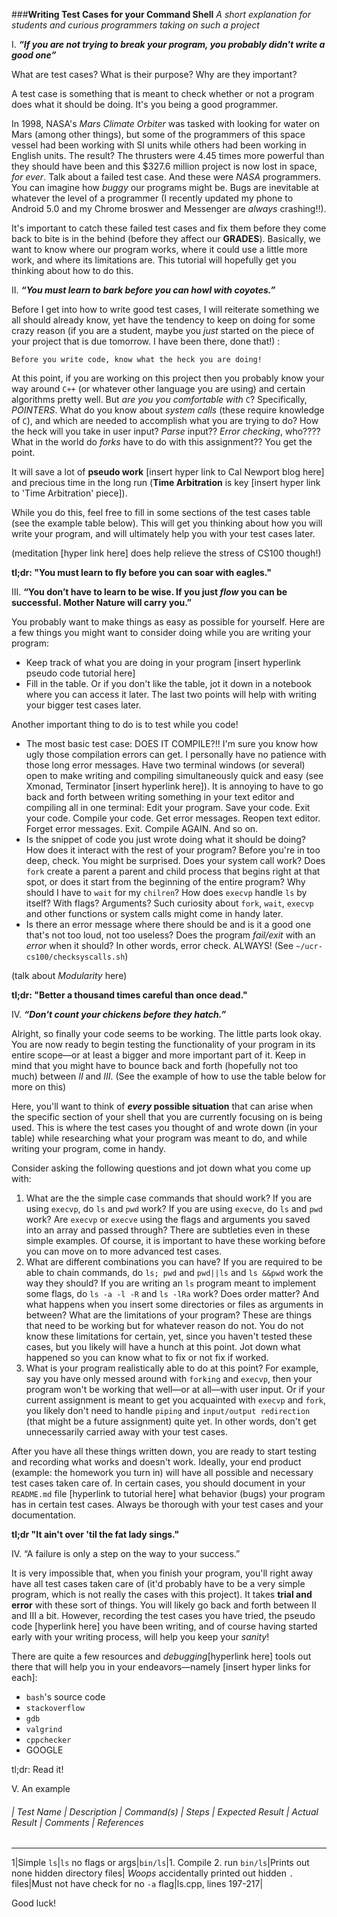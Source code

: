 ###**Writing Test Cases for your Command Shell**
*A short explanation for students and curious programmers taking on such a project*

I. **_“If you are not trying to break your program, you probably didn't write a good one”_**

What are test cases? What is their purpose? Why are they important?

A test case is something that is meant to check whether or not a program does what it should be doing. It's you being a good programmer.
     
In 1998, NASA's _Mars Climate Orbiter_ was tasked with looking for water on Mars (among other things), but some of the programmers of this space vessel had been working with SI units while others had been working in English units. The result? The thrusters were 4.45 times more powerful than they should have been and this $327.6 million project is now lost in space, *for ever*. Talk about a failed test case. And these were *NASA* programmers. You can imagine how *buggy* our programs might be. Bugs are inevitable at whatever the level of a programmer (I recently updated my phone to Android 5.0 and my Chrome broswer and Messenger are *always* crashing!!). 

It's important to catch these failed test cases and fix them before they come back to bite is in the behind (before they affect our **GRADES**). Basically, we want to know where our program works, where it could use a little more work, and where its limitations are. This tutorial will hopefully get you thinking about how to do this.

II. **_“You must learn to bark before you can howl with coyotes.”_**

Before I get into how to write good test cases, I will reiterate something we all should already know, yet have the tendency to keep on doing for some crazy reason (if you are a student, maybe you _just_ started on the piece of your project that is due tomorrow. I have been there, done that!) : 

	Before you write code, know what the heck you are doing! 
    
At this point, if you are working on this project then you probably know your way around `C++` (or whatever other language you are using) and certain algorithms pretty well. But *are you you comfortable with* `C`? Specifically, *POINTERS*.  What do you know about *system calls* (these require knowledge of `C`), and which are needed to accomplish what you are trying to do? How the heck will you take in user input? _Parse_ input?? *Error checking*, who???? What in the world do *_forks_* have to do with this assignment?? You get the point. 
    
It will save a lot of **pseudo work** [insert hyper link to Cal Newport blog here] and precious time in the long run (**Time Arbitration** is key [insert hyper link to 'Time Arbitration' piece]). 

While you do this, feel free to fill in some sections of the test cases table (see the example table below). This will get you thinking about how you will write your program, and will ultimately help you with your test cases later. 

(meditation [hyper link here] does help relieve the stress of CS100 though!)

**tl;dr: "You must learn to fly before you can soar with eagles."**  

III. **“You don’t have to learn to be wise. If you just _flow_ you can be successful. Mother Nature will carry you.”**

You probably want to make things as easy as possible for yourself. Here are a few things you might want to consider doing while you are writing your program:
- Keep track of what you are doing in your program [insert hyperlink pseudo code tutorial here]
- Fill in the table. Or if you don't like the table, jot it down in a notebook where you can access it later. 
The last two points will help with writing your bigger test cases later. 

Another important thing to do is to test while you code!
- The most basic test case: DOES IT COMPILE?!! I'm sure you know how ugly those compilation errors can get. I personally have no patience with those long error messages. Have two terminal windows (or several) open to make writing and compiling simultaneously quick and easy (see Xmonad, Terminator [insert hyperlink here]). It is annoying to have to go back and forth between writing something in your text editor and compiling all in one terminal: Edit your program. Save your code. Exit your code. Compile your code. Get error messages. Reopen text editor. Forget error messages. Exit. Compile AGAIN. And so on.
- Is the snippet of code you just wrote doing what it should be doing? How does it interact with the rest of your program? Before you're in too deep, check. You might be surprised. 
Does your system call work? Does `fork` create a parent a parent and child process that begins right at that spot, or does it start from the beginning of the entire program? Why should I have to `wait` for my `chilren`? How does `execvp` handle `ls` by itself? With flags? Arguments? Such curiosity about `fork`, `wait`, `execvp` and other functions or system calls might come in handy later.
- Is there an error message where there should be and is it a good one that's not too loud, not too useless? Does the program _fail/exit_ with an _error_ when it should? In other words, error check. ALWAYS! (See `~/ucr-cs100/checksyscalls.sh`)

(talk about _Modularity_ here)

**tl;dr: "Better a thousand times careful than once dead."**

IV. **_“Don't count your chickens before they hatch.”_**
	
Alright, so finally your code seems to be working. The little parts look okay. You are now ready to begin testing the functionality of your program in its entire scope—or at least a bigger and more important part of it. Keep in mind that you might have to bounce back and forth (hopefully not too much) between _II_ and _III_. (See the example of how to use the table below for more on this)
	
Here, you'll want to think of **_every_ possible situation** that can arise when the specific section of your shell that you are currently focusing on is being used. This is where the test cases you thought of and wrote down (in your table) while researching what your program was meant to do, and while writing your program, come in handy. 

Consider asking the following questions and jot down what you come up with: 

1. What are the the simple case commands that should work? If you are using `execvp`, do `ls` and `pwd` work? If you are using `execve`, do `ls` and `pwd` work? Are `execvp` or `execve` using the flags and arguments you saved into an array and passed through? There are subtleties even in these simple examples. Of course, it is important to have these working before you can move on to more advanced test cases.
2. What are different combinations you can have? If you are required to be able to chain commands, do `ls; pwd` and `pwd||ls` and `ls &&pwd` work the way they should? If you are writing an `ls` program meant to implement some flags, do `ls -a -l -R` and `ls -lRa` work? Does order matter? And what happens when you insert some directories or files as arguments in between?
What are the limitations of your program? These are things that need to be working but for whatever reason do not. You do not know these limitations for certain, yet, since you haven't tested these cases, but you likely will have a hunch at this point. Jot down what happened so you can know what to fix or not fix if worked. 
3. What is your program realistically able to do at this point? For example, say you have only messed around with `forking` and `execvp`, then your program won't be working that well—or at all—with user input. Or if your current assignment is meant to get you acquainted with `execvp` and `fork`, you likely don't need to handle `piping` and `input/output redirection` (that might be a future assignment) quite yet. In other words, don't get unnecessarily carried away with your test cases.
	
After you have all these things written down, you are ready to start testing and recording what works and doesn't work. Ideally, your end product (example: the homework you turn in) will have all possible and necessary test cases taken care of. In certain cases, you should document in your `README.md` file [hyperlink to tutorial here] what behavior (bugs) your program has in certain test cases. Always be thorough with your test cases and your documentation. 

**tl;dr "It ain't over 'til the fat lady sings."**

IV. “A failure is only a step on the way to your success.”
	
It is very impossible that, when you finish your program, you'll right away have all test cases taken care of (it'd probably have to be a very simple program, which is not really the cases with this project). It takes **trial and error** with these sort of things. You will likely go back and forth between II and III a bit. However, recording the test cases you have tried, the pseudo code [hyperlink here] you have been writing, and of course having started early with your writing process, will help you keep your _sanity_!
	
There are quite a few resources and _debugging_[hyperlink here] tools out there that will help you in your endeavors—namely [insert hyper links for each]:
- `bash`'s source code
- `stackoverflow`
- `gdb`
- `valgrind`
- `cppchecker`
- GOOGLE

tl;dr: Read it!

V. An example
######  | Test Name | Description | Command(s) | Steps | Expected Result | Actual Result | Comments | References
------------------------------------------------------------------------------------------------------------------
1|Simple `ls`|`ls` no flags or args|`bin/ls`|1. Compile 2. run `bin/ls`|Prints out none hidden directory files| _Woops_ accidentally printed out hidden `.` files|Must not have check for no `-a` flag|ls.cpp, lines 197-217|





Good luck!
